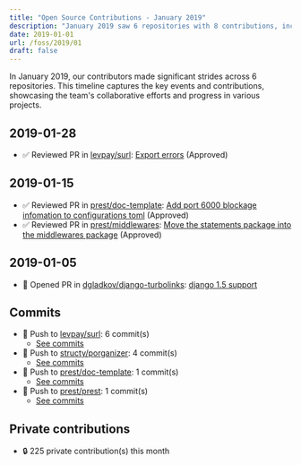 ```yaml
---
title: "Open Source Contributions - January 2019"
description: "January 2019 saw 6 repositories with 8 contributions, including 4 pushes and 3 pull request reviews, highlighting a collaborative month of development."
date: 2019-01-01
url: /foss/2019/01
draft: false
---
```


In January 2019, our contributors made significant strides across 6 repositories. This timeline captures the key events and contributions, showcasing the team's collaborative efforts and progress in various projects.

## 2019-01-28

- ✅ Reviewed PR in [levpay/surl](https://github.com/levpay/surl): [Export errors](https://github.com/levpay/surl/pull/1#pullrequestreview-197146522) (Approved)

## 2019-01-15

- ✅ Reviewed PR in [prest/doc-template](https://github.com/prest/doc-template): [Add port 6000 blockage infomation to configurations toml](https://github.com/prest/doc-template/pull/26#pullrequestreview-192837866) (Approved)
- ✅ Reviewed PR in [prest/middlewares](https://github.com/prest/middlewares): [Move the statements package into the middlewares package](https://github.com/prest/middlewares/pull/15#pullrequestreview-192584232) (Approved)

## 2019-01-05

- 🔀 Opened PR in [dgladkov/django-turbolinks](https://github.com/dgladkov/django-turbolinks): [django 1.5 support](https://github.com/dgladkov/django-turbolinks/pull/5)

## Commits

- 🔨 Push to [levpay/surl](https://github.com/levpay/surl): 6 commit(s)
  - [See commits](https://github.com/levpay/surl/commits?author=avelino&since=2019-01-01T00:00:00Z&until=2019-01-31T23:59:59Z)
- 🔨 Push to [structy/porganizer](https://github.com/structy/porganizer): 4 commit(s)
  - [See commits](https://github.com/structy/porganizer/commits?author=avelino&since=2019-01-01T00:00:00Z&until=2019-01-31T23:59:59Z)
- 🔨 Push to [prest/doc-template](https://github.com/prest/doc-template): 1 commit(s)
  - [See commits](https://github.com/prest/doc-template/commits?author=avelino&since=2019-01-01T00:00:00Z&until=2019-01-31T23:59:59Z)
- 🔨 Push to [prest/prest](https://github.com/prest/prest): 1 commit(s)
  - [See commits](https://github.com/prest/prest/commits?author=avelino&since=2019-01-01T00:00:00Z&until=2019-01-31T23:59:59Z)

## Private contributions

- 🔒 225 private contribution(s) this month

